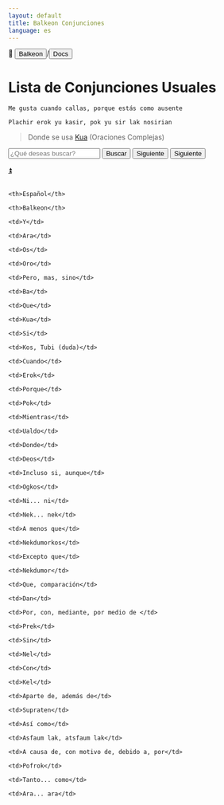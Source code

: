 ```yaml
---
layout: default
title: Balkeon Conjunciones
language: es
--- 
```

📂 <button class="button-16" role="button" onclick="location.href='../../index'">Balkeon</button>/<button class="button-16" role="button" onclick="location.href='../index'">Docs</button>

# Lista de Conjunciones Usuales

`Me gusta cuando callas, porque estás como ausente`

`Plachir erok yu kasir, pok yu sir lak nosirian`

> Donde se usa [Kua](../../grammar/complexsentences) (Oraciones Complejas)

<input type="text" id="search-input" placeholder="¿Qué deseas buscar?"> <button id="search-button" onclick="searchAndHighlightTable()">Buscar</button> <button id="next-button" onclick="nextMatch()">Siguiente</button> <button id="previous-button" onclick="previousMatch()">Siguiente</button>

<div class="table-wrapper" markdown="block">
<table id="content-table" style="width:100%">

<a name="top"></a>
<a class="top-link hide" href="#top">⏫️</a> 
<table id="content-table" style="width:100%">

  <theader>

  <tr>

    <th>Español</th>

    <th>Balkeon</th>

  </tr>

  </theader>

  <tbody>

  <tr>

    <td>Y</td>

    <td>Ara</td>

  </tr>

  <tr>

    <td>Os</td>

    <td>Oro</td>

  </tr>

  <tr>

    <td>Pero, mas, sino</td>

    <td>Ba</td>

  </tr>

  <tr>

    <td>Que</td>

    <td>Kua</td>

  </tr>

  <tr>

    <td>Si</td>

    <td>Kos, Tubi (duda)</td>

  </tr>

  <tr>

    <td>Cuando</td>

    <td>Erok</td>

  </tr>

  <tr>

    <td>Porque</td>

    <td>Pok</td>

  </tr>  

  <tr>

    <td>Mientras</td>

    <td>Ualdo</td>

  </tr>

  <tr>

    <td>Donde</td>

    <td>Deos</td>

  </tr>

  <tr>

    <td>Incluso si, aunque</td>

    <td>Ogkos</td>

  </tr>

  <tr>

    <td>Ni... ni</td>

    <td>Nek... nek</td>

  </tr>

  <tr>

    <td>A menos que</td>

    <td>Nekdumorkos</td>

  </tr>

  <tr>

    <td>Excepto que</td>

    <td>Nekdumor</td>

  </tr>

  <tr>

    <td>Que, comparación</td>

    <td>Dan</td>

  </tr>

  <tr>

    <td>Por, con, mediante, por medio de </td>

    <td>Prek</td>

  </tr>

  <tr>

    <td>Sin</td>

    <td>Nel</td>

  </tr>

  <tr>

    <td>Con</td>

    <td>Kel</td>

  </tr>

  <tr>

    <td>Aparte de, además de</td>

    <td>Supraten</td>

  </tr>

  <tr>

    <td>Así como</td>

    <td>Asfaum lak, atsfaum lak</td>

  </tr>

  <tr>

    <td>A causa de, con motivo de, debido a, por</td>

    <td>Pofrok</td>

  </tr>
  <tr>

    <td>Tanto... como</td>

    <td>Ara... ara</td>

  </tr>

</tbody>
</table>

